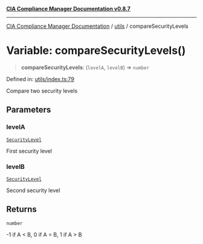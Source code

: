 [**CIA Compliance Manager Documentation v0.8.7**](../../README.md)

***

[CIA Compliance Manager Documentation](../../modules.md) / [utils](../README.md) / compareSecurityLevels

# Variable: compareSecurityLevels()

> **compareSecurityLevels**: (`levelA`, `levelB`) => `number`

Defined in: [utils/index.ts:79](https://github.com/Hack23/cia-compliance-manager/blob/c1b03266cad85c2f58531e3fd0aea147fa649ae0/src/utils/index.ts#L79)

Compare two security levels

## Parameters

### levelA

[`SecurityLevel`](../../index/type-aliases/SecurityLevel.md)

First security level

### levelB

[`SecurityLevel`](../../index/type-aliases/SecurityLevel.md)

Second security level

## Returns

`number`

-1 if A < B, 0 if A = B, 1 if A > B
